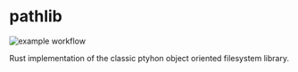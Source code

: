# pathlib

![example workflow](https://github.com/alexandreLamarre/pathlib/actions/workflows/unittest.yml/badge.svg)

Rust implementation of the classic ptyhon object oriented filesystem library.
